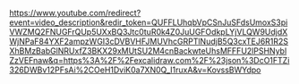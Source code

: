 https://www.youtube.com/redirect?event=video_description&redir_token=QUFFLUhqbVpCSnJuSFdsUmoxS3piVWZMQ2FNUGFrQUp5UXxBQ3Jtc0tuR0k4Z0JuUGFOdkpLYjVLQW9UdjdXWjNPaF84YXF2ampzWGI3cDVBVHFJMUVhcGRPTlNudjB5Q3cxTEJ6R1R2SXhBMzBabGlNRUxfZ3BKX29xMUtSU2M4cnBackwteUhsMFFFU2lPSHNyblZzVEFnaw&q=https%3A%2F%2Fexcalidraw.com%2F%23json%3DcO1FTZi326DWBv12PFsAi%2COeH1DviK0a7XN0Q_I1ruxA&v=KovssBWYdpo